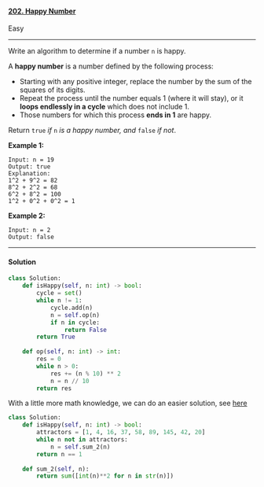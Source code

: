 #### [202. Happy Number](https://leetcode.com/problems/happy-number/)

Easy

---

Write an algorithm to determine if a number `n` is happy.

A **happy number** is a number defined by the following process:

- Starting with any positive integer, replace the number by the sum of the squares of its digits.
- Repeat the process until the number equals 1 (where it will stay), or it **loops endlessly in a cycle** which does not include 1.
- Those numbers for which this process **ends in 1** are happy.

Return `true` *if* `n` *is a happy number, and* `false` *if not*.

 

**Example 1:**

```
Input: n = 19
Output: true
Explanation:
1^2 + 9^2 = 82
8^2 + 2^2 = 68
6^2 + 8^2 = 100
1^2 + 0^2 + 0^2 = 1
```

**Example 2:**

```
Input: n = 2
Output: false
```

---

#### Solution

```python
class Solution:
    def isHappy(self, n: int) -> bool:
        cycle = set()
        while n != 1:
            cycle.add(n)
            n = self.op(n)
            if n in cycle:
                return False
        return True
    
    def op(self, n: int) -> int:
        res = 0
        while n > 0:
            res += (n % 10) ** 2
            n = n // 10
        return res
```

With a little more math knowledge, we can do an easier solution, see [here](https://www.johndcook.com/blog/2018/03/24/squared-digit-sum/)

```python
class Solution:
    def isHappy(self, n: int) -> bool:
        attractors = [1, 4, 16, 37, 58, 89, 145, 42, 20]
        while n not in attractors:
            n = self.sum_2(n)
        return n == 1
    
    def sum_2(self, n):
        return sum([int(n)**2 for n in str(n)])
```

